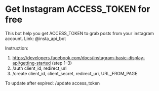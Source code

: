 # Get Instagram ACCESS_TOKEN for free

This bot help you get ACCESS_TOKEN to grab posts from your instagram account.
Link: @insta_api_bot

Instruction:

1. https://developers.facebook.com/docs/instagram-basic-display-api/getting-started (step 1–3)
2. /auth client_id, redirect_uri
3. /create client_id, client_secret, redirect_uri, URL_FROM_PAGE

To update after expired:
/update access_token
